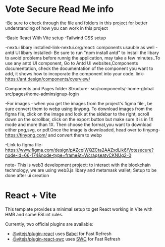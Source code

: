 # Vote Secure Read Me info 
 -Be sure to check through the file and folders in this project for better understanding of how you can work in this project

-Basic React With Vite setup
-Tailwind CSS setup

-nextui libary installed-link-nextui.org/react: components usauble as well
-antd UI libary installed- Be sure to run "npm install antd" to install the libary to avoid problems before runnig the application, may take a few minutes..To use any antd UI component, Go to Antd UI websites,Components documentation, check the documentation of the component you want to add, it shows how to incoporate the component into your code.
link-https://ant.design/components/overview/

Components and Pages folder Structure-
src/components/-home-global
src/pages/home-adminsignup-login



 -For images - when you get the images from the project's figma file , be sure convert them to webp using tinypng. To download images from the figma file, click on the image and look at the sidebar to the right, scroll down on the scrollbar, click on the export button but make sure it is in 1X mode and more than 1X. Then choose the format,you want to download either png,svg, or pdf.Once the image is downloaded, head over to tinypng-https://tinypng.com/ and convert them to webp

 -Link to figma file-https://www.figma.com/design/pAZcqlWQZCta2AAZxdLik6/Votesecure?node-id=66-174&node-type=frame&t=WcraqseatvCKNUg2-0

 
note- This is web3 development project: to interact with the blockchain technology, we are using web3.js libary and metamask wallet; Setup to be done after ui creation


# React + Vite

This template provides a minimal setup to get React working in Vite with HMR and some ESLint rules.

Currently, two official plugins are available:

- [@vitejs/plugin-react](https://github.com/vitejs/vite-plugin-react/blob/main/packages/plugin-react/README.md) uses [Babel](https://babeljs.io/) for Fast Refresh
- [@vitejs/plugin-react-swc](https://github.com/vitejs/vite-plugin-react-swc) uses [SWC](https://swc.rs/) for Fast Refresh
